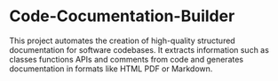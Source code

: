 # Code-Cocumentation-Builder
This project automates the creation of high-quality structured documentation for software codebases. It extracts information such as classes functions APIs and comments from code and generates documentation in formats like HTML PDF or Markdown.
